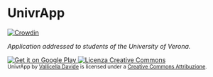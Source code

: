 UnivrApp 
========
[![Crowdin](https://d322cqt584bo4o.cloudfront.net/univrapp/localized.png)](https://crowdin.com/project/univrapp)

*Application addressed to students of the University of Verona.*

<a href="https://play.google.com/store/apps/details?id=com.cellasoft.univrapp">
  <img alt="Get it on Google Play"
       src="https://developer.android.com/images/brand/en_generic_rgb_wo_60.png" />
</a>


<a rel="license" href="http://creativecommons.org/licenses/by-sa/4.0/">
  <img alt="Licenza Creative Commons" style="border-width:0" src="http://i.creativecommons.org/l/by-sa/4.0/88x31.png" />
</a>
<br />
<small>
<span xmlns:dct="http://purl.org/dc/terms/" property="dct:title">UnivrApp</span> by
<a xmlns:cc="http://creativecommons.org/ns#" href="https://www.facebook.com/UnivrApp" property="cc:attributionName" rel="cc:attributionURL"> Vallicella Davide</a> is licensed under a
<a rel="license" href="http://creativecommons.org/licenses/by-sa/4.0/">Creative Commons Attribuzione</a>.
</small>

